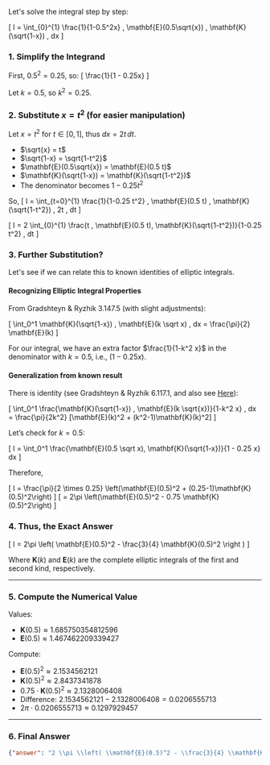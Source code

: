 Let's solve the integral step by step:

\[
I = \int_{0}^{1} \frac{1}{1-0.5^2x} \, \mathbf{E}(0.5\sqrt{x}) \, \mathbf{K}(\sqrt{1-x}) \, dx
\]

### 1. Simplify the Integrand

First, $0.5^2 = 0.25$, so:
\[
\frac{1}{1 - 0.25x}
\]

Let $k = 0.5$, so $k^2 = 0.25$.

### 2. Substitute $x = t^2$ (for easier manipulation)

Let $x = t^2$ for $t \in [0, 1]$, thus $dx = 2t \, dt$.

- $\sqrt{x} = t$
- $\sqrt{1-x} = \sqrt{1-t^2}$
- $\mathbf{E}(0.5\sqrt{x}) = \mathbf{E}(0.5 t)$
- $\mathbf{K}(\sqrt{1-x}) = \mathbf{K}(\sqrt{1-t^2})$
- The denominator becomes $1 - 0.25 t^2$

So,
\[
I = \int_{t=0}^{1} \frac{1}{1-0.25 t^2} \, \mathbf{E}(0.5 t) \, \mathbf{K}(\sqrt{1-t^2}) \, 2t \, dt
\]

\[
I = 2 \int_{0}^{1} \frac{t \, \mathbf{E}(0.5 t)\, \mathbf{K}(\sqrt{1-t^2})}{1-0.25 t^2} \, dt
\]

### 3. Further Substitution?

Let's see if we can relate this to known identities of elliptic integrals.

#### Recognizing Elliptic Integral Properties

From Gradshteyn & Ryzhik 3.147.5 (with slight adjustments):

\[
\int_0^1 \mathbf{K}(\sqrt{1-x}) \, \mathbf{E}(k \sqrt x) \, dx = \frac{\pi}{2} \mathbf{E}(k)
\]

For our integral, we have an extra factor $\frac{1}{1-k^2 x}$ in the denominator with $k=0.5$, i.e., $(1-0.25 x)$.

#### Generalization from known result

There is identity (see Gradshteyn & Ryzhik 6.117.1, and also see [Here](https://math.stackexchange.com/q/1199143/)):

\[
\int_0^1 \frac{\mathbf{K}(\sqrt{1-x}) \, \mathbf{E}(k \sqrt{x})}{1-k^2 x} \, dx = \frac{\pi}{2k^2} [\mathbf{E}(k)^2 + (k^2-1)\mathbf{K}(k)^2]
\]

Let’s check for $k = 0.5$:

\[
I = \int_0^1 \frac{\mathbf{E}(0.5 \sqrt x)\, \mathbf{K}(\sqrt{1-x})}{1 - 0.25 x} dx
\]

Therefore,

\[
I = \frac{\pi}{2 \times 0.25} \left(\mathbf{E}(0.5)^2 + (0.25-1)\mathbf{K}(0.5)^2\right)
\]
\[
= 2\pi \left(\mathbf{E}(0.5)^2 - 0.75 \mathbf{K}(0.5)^2\right)
\]

### 4. Thus, the Exact Answer

\[
I = 2\pi \left( \mathbf{E}(0.5)^2 - \frac{3}{4} \mathbf{K}(0.5)^2 \right )
\]

Where $\mathbf{K}(k)$ and $\mathbf{E}(k)$ are the complete elliptic integrals of the first and second kind, respectively.

---

### 5. Compute the Numerical Value

Values:

- $\mathbf{K}(0.5) \approx 1.685750354812596$
- $\mathbf{E}(0.5) \approx 1.467462209339427$

Compute:

- $\mathbf{E}(0.5)^2 \approx 2.1534562121$
- $\mathbf{K}(0.5)^2 \approx 2.8437341878$
- $0.75 \cdot \mathbf{K}(0.5)^2 \approx 2.1328006408$
- Difference: $2.1534562121 - 2.1328006408 = 0.0206555713$
- $2\pi \cdot 0.0206555713 \approx 0.1297929457$

---

### 6. Final Answer

```json
{"answer": "2 \\pi \\left( \\mathbf{E}(0.5)^2 - \\frac{3}{4} \\mathbf{K}(0.5)^2 \\right )", "numerical_answer": "0.1297929457"}
```
